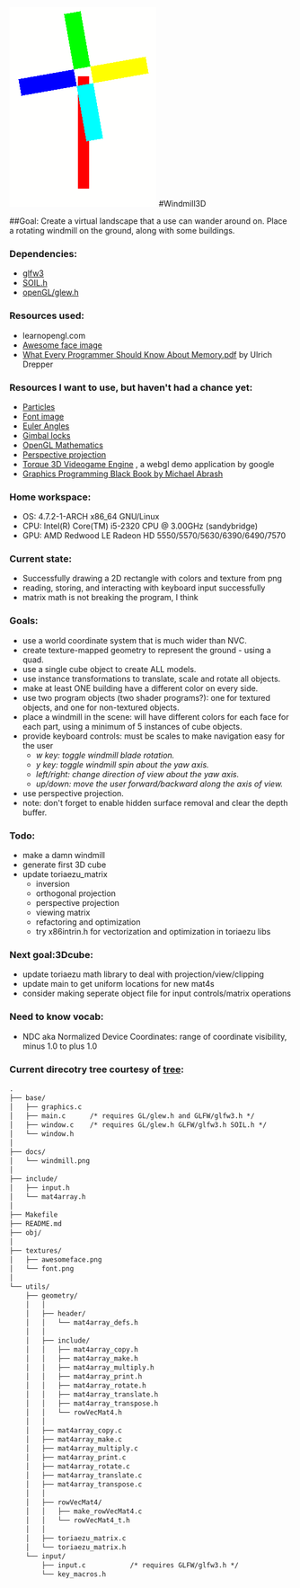 ![windmill](docs/windmill.png)
#Windmill3D

##Goal: Create a virtual landscape that a use can wander around on. Place a rotating windmill on the ground, along with some buildings.

### Dependencies:
- [glfw3](https://www.archlinux.org/packages/community/x86_64/glfw-x11/)
- [SOIL.h](https://www.archlinux.org/packages/community/i686/soil/)
- [openGL/glew.h](https://www.archlinux.org/packages/extra/x86_64/glew/)

### Resources used:
- learnopengl.com
- [Awesome face image](http://learnopengl.com/img/textures/awesomeface.png)
- [What Every Programmer Should Know About Memory.pdf](https://www.google.com/search?q=What+every+programmer+should+know+about+memory) by Ulrich Drepper

### Resources I want to use, but haven't had a chance yet:
- [Particles](https://www.khronos.org/registry/webgl/sdk/demos/google/particles/)
- [Font image](http://webglfundamentals.org/webgl/resources/8x8-font.png)
- [Euler Angles](https://en.wikipedia.org/wiki/Aircraft_principal_axes)
- [Gimbal locks](https://en.wikipedia.org/wiki/Gimbal_lock)
- [OpenGL Mathematics](https://github.com/g-truc/glm)
- [Perspective projection](https://en.wikipedia.org/wiki/3D_projection#Perspective_projection)
- [Torque 3D Videogame Engine](https://github.com/GarageGames/Torque3D)
  , a webgl demo application by google
- [Graphics Programming Black Book by Michael Abrash](https://github.com/mcmihai/GPBB)

### Home workspace:
- OS: 4.7.2-1-ARCH x86_64 GNU/Linux
- CPU: Intel(R) Core(TM) i5-2320 CPU @ 3.00GHz (sandybridge)
- GPU: AMD Redwood LE Radeon HD 5550/5570/5630/6390/6490/7570

### Current state:
- Successfully drawing a 2D rectangle with colors and texture from png
- reading, storing, and interacting with keyboard input successfully
- matrix math is not breaking the program, I think

### Goals:
- use a world coordinate system that is much wider than NVC.
- create texture-mapped geometry to represent the ground - using a quad.
- use a single cube object to create ALL models.
- use instance transformations to translate, scale and rotate all objects.
- make at least ONE building have a different color on every side.
- use two program objects (two shader programs?): one for textured objects,
  and one for non-textured objects.
- place a windmill in the scene: will have different colors for each face for
  each part, using a minimum of 5 instances of cube objects.
- provide keyboard controls: must be scales to make navigation easy for the user
    - *w key: toggle windmill blade rotation.*
    - *y key: toggle windmill spin about the yaw axis.*
    - *left/right: change direction of view about the yaw axis.*
    - *up/down: move the user forward/backward along the axis of view.*
- use perspective projection.
- note: don't forget to enable hidden surface removal and clear the depth buffer.

### Todo:
- make a damn windmill
- generate first 3D cube
- update toriaezu_matrix
    - inversion
    - orthogonal projection
    - perspective projection
    - viewing matrix
    - refactoring and optimization
    - try x86intrin.h for vectorization and optimization in toriaezu libs

### Next goal:3Dcube:
- update toriaezu math library to deal with projection/view/clipping
- update main to get uniform locations for new mat4s
- consider making seperate object file for input controls/matrix operations

### Need to know vocab:
- NDC aka Normalized Device Coordinates: range of coordinate visibility,
  minus 1.0 to plus 1.0

### Current direcotry tree courtesy of [tree](http://mama.indstate.edu/users/ice/tree/):
```
.
├── base/
│   ├── graphics.c
│   ├── main.c      /* requires GL/glew.h and GLFW/glfw3.h */
│   ├── window.c    /* requires GL/glew.h GLFW/glfw3.h SOIL.h */
│   └── window.h
│
├── docs/
│   └── windmill.png
│
├── include/
│   ├── input.h
│   └── mat4array.h
│
├── Makefile
├── README.md
├── obj/
│
├── textures/
│   ├── awesomeface.png
│   └── font.png
│
└── utils/
    ├── geometry/
    │   │
    │   ├── header/
    │   │   └── mat4array_defs.h
    │   │
    │   ├── include/
    │   │   ├── mat4array_copy.h
    │   │   ├── mat4array_make.h
    │   │   ├── mat4array_multiply.h
    │   │   ├── mat4array_print.h
    │   │   ├── mat4array_rotate.h
    │   │   ├── mat4array_translate.h
    │   │   ├── mat4array_transpose.h
    │   │   └── rowVecMat4.h
    │   │
    │   ├── mat4array_copy.c
    │   ├── mat4array_make.c
    │   ├── mat4array_multiply.c
    │   ├── mat4array_print.c
    │   ├── mat4array_rotate.c
    │   ├── mat4array_translate.c
    │   ├── mat4array_transpose.c
    │   │
    │   ├── rowVecMat4/
    │   │   ├── make_rowVecMat4.c
    │   │   └── rowVecMat4_t.h
    │   │
    │   ├── toriaezu_matrix.c
    │   └── toriaezu_matrix.h
    └── input/
        ├── input.c           /* requires GLFW/glfw3.h */
        └── key_macros.h
```
